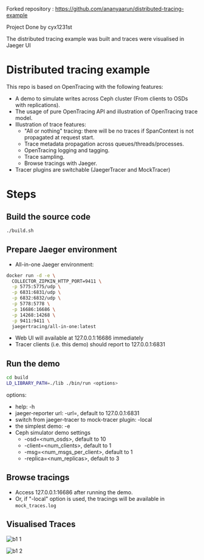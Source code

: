 Forked repository : https://github.com/ananyaarun/distributed-tracing-example

Project Done by cyx1231st

The distributed tracing example was built and traces were visualised in Jaeger UI

# Distributed tracing example
This repo is based on OpenTracing with the following features:
* A demo to simulate writes across Ceph cluster (From clients to OSDs with replications).
* The usage of pure OpenTracing API and illustration of OpenTracing trace model.
* Illustration of trace features:
  - "All or nothing" tracing: there will be no traces if SpanContext is not propagated at request start.
  - Trace metadata propagation across queues/threads/processes.
  - OpenTracing logging and tagging.
  - Trace sampling.
  - Browse tracings with Jaeger.
* Tracer plugins are switchable (JaegerTracer and MockTracer)

# Steps

## Build the source code
```bash
./build.sh
```

## Prepare Jaeger environment
* All-in-one Jaeger environment:
```bash
docker run -d -e \
  COLLECTOR_ZIPKIN_HTTP_PORT=9411 \
  -p 5775:5775/udp \
  -p 6831:6831/udp \
  -p 6832:6832/udp \
  -p 5778:5778 \
  -p 16686:16686 \
  -p 14268:14268 \
  -p 9411:9411 \
  jaegertracing/all-in-one:latest
```
* Web UI will available at 127.0.0.1:16686 immediately
* Tracer clients (i.e. this demo) should report to 127.0.0.1:6831

## Run the demo
```bash
cd build
LD_LIBRARY_PATH=./lib ./bin/run <options>
```
options:
* help: -h
* jaeger-reporter url: -url=<url>, default to 127.0.0.1:6831
* switch from jaeger-tracer to mock-tracer plugin: -local
* the simplest demo: -e
* Ceph simulator demo settings
  - -osd=<num_osds>, default to 10
  - -client=<num_clients>, default to 1
  - -msg=<num_msgs_per_client>, default to 1
  - -replica=<num_replicas>, default to 3

## Browse tracings
* Access 127.0.0.1:16686 after running the demo.
* Or, if "-local" option is used, the tracings will be available in `mock_traces.log`

## Visualised Traces

![b1 1](https://user-images.githubusercontent.com/32260628/55514318-66fce680-5685-11e9-88d4-5cc024f3796e.png)

![b1 2](https://user-images.githubusercontent.com/32260628/55514342-767c2f80-5685-11e9-8067-868f95ad47b2.png)
